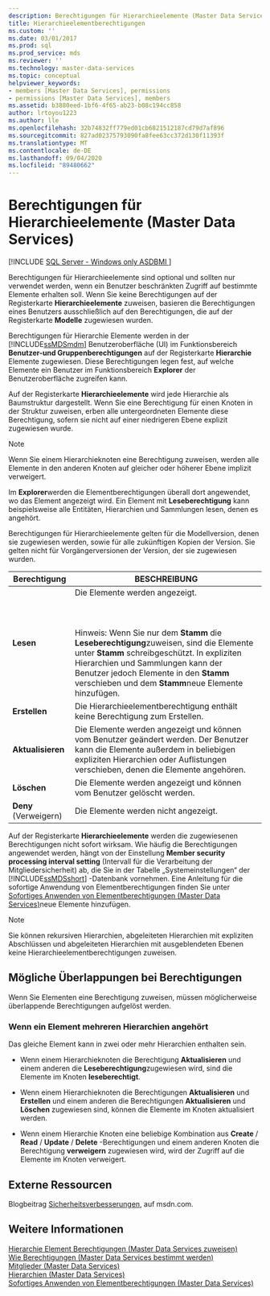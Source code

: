 ```yaml
---
description: Berechtigungen für Hierarchieelemente (Master Data Services)
title: Hierarchieelementberechtigungen
ms.custom: ''
ms.date: 03/01/2017
ms.prod: sql
ms.prod_service: mds
ms.reviewer: ''
ms.technology: master-data-services
ms.topic: conceptual
helpviewer_keywords:
- members [Master Data Services], permissions
- permissions [Master Data Services], members
ms.assetid: b3880eed-1bf6-4f65-ab23-b08c194cc858
author: lrtoyou1223
ms.author: lle
ms.openlocfilehash: 32b74832ff779ed01cb6821512187cd79d7af896
ms.sourcegitcommit: 827ad02375793090fa8fee63cc372d130f11393f
ms.translationtype: MT
ms.contentlocale: de-DE
ms.lasthandoff: 09/04/2020
ms.locfileid: "89480662"
---
```

# <a name="hierarchy-member-permissions-master-data-services"></a>Berechtigungen für Hierarchieelemente (Master Data Services)

[!INCLUDE [SQL Server - Windows only ASDBMI  ](../includes/applies-to-version/sql-windows-only-asdbmi.md)]

  Berechtigungen für Hierarchieelemente sind optional und sollten nur verwendet werden, wenn ein Benutzer beschränkten Zugriff auf bestimmte Elemente erhalten soll. Wenn Sie keine Berechtigungen auf der Registerkarte **Hierarchieelemente** zuweisen, basieren die Berechtigungen eines Benutzers ausschließlich auf den Berechtigungen, die auf der Registerkarte **Modelle** zugewiesen wurden.  
  
 Berechtigungen für Hierarchie Elemente werden in der [!INCLUDE[ssMDSmdm](../includes/ssmdsmdm-md.md)] Benutzeroberfläche (UI) im Funktionsbereich **Benutzer-und Gruppenberechtigungen** auf der Registerkarte **Hierarchie** Elemente zugewiesen. Diese Berechtigungen legen fest, auf welche Elemente ein Benutzer im Funktionsbereich **Explorer** der Benutzeroberfläche zugreifen kann.  
  
 Auf der Registerkarte **Hierarchieelemente** wird jede Hierarchie als Baumstruktur dargestellt. Wenn Sie eine Berechtigung für einen Knoten in der Struktur zuweisen, erben alle untergeordneten Elemente diese Berechtigung, sofern sie nicht auf einer niedrigeren Ebene explizit zugewiesen wurde.  
  
> [!NOTE]  
>  Wenn Sie einem Hierarchieknoten eine Berechtigung zuweisen, werden alle Elemente in den anderen Knoten auf gleicher oder höherer Ebene implizit verweigert.  
  
 Im **Explorer**werden die Elementberechtigungen überall dort angewendet, wo das Element angezeigt wird. Ein Element mit **Leseberechtigung** kann beispielsweise alle Entitäten, Hierarchien und Sammlungen lesen, denen es angehört.  
  
 Berechtigungen für Hierarchieelemente gelten für die Modellversion, denen sie zugewiesen werden, sowie für alle zukünftigen Kopien der Version. Sie gelten nicht für Vorgängerversionen der Version, der sie zugewiesen wurden.  
  
|Berechtigung|BESCHREIBUNG|  
|----------------|-----------------|  
|**Lesen**|Die Elemente werden angezeigt.<br /><br /> <br /><br /> Hinweis: Wenn Sie nur dem **Stamm** die **Leseberechtigung**zuweisen, sind die Elemente unter **Stamm** schreibgeschützt. In expliziten Hierarchien und Sammlungen kann der Benutzer jedoch Elemente in den **Stamm** verschieben und dem **Stamm**neue Elemente hinzufügen.|  
|**Erstellen**|Die Hierarchieelementberechtigung enthält keine Berechtigung zum Erstellen.|  
|**Aktualisieren**|Die Elemente werden angezeigt und können vom Benutzer geändert werden. Der Benutzer kann die Elemente außerdem in beliebigen expliziten Hierarchien oder Auflistungen verschieben, denen die Elemente angehören.|  
|**Löschen**|Die Elemente werden angezeigt und können vom Benutzer gelöscht werden.|  
|**Deny** (Verweigern)|Die Elemente werden nicht angezeigt.|  
  
 Auf der Registerkarte **Hierarchieelemente** werden die zugewiesenen Berechtigungen nicht sofort wirksam. Wie häufig die Berechtigungen angewendet werden, hängt von der Einstellung **Member security processing interval setting** (Intervall für die Verarbeitung der Mitgliedersicherheit) ab, die Sie in der Tabelle „Systemeinstellungen“ der [!INCLUDE[ssMDSshort](../includes/ssmdsshort-md.md)] -Datenbank vornehmen. Eine Anleitung für die sofortige Anwendung von Elementberechtigungen finden Sie unter [Sofortiges Anwenden von Elementberechtigungen &#40;Master Data Services&#41;](../master-data-services/immediately-apply-member-permissions-master-data-services.md)neue Elemente hinzufügen.  
  
> [!NOTE]  
>  Sie können rekursiven Hierarchien, abgeleiteten Hierarchien mit expliziten Abschlüssen und abgeleiteten Hierarchien mit ausgeblendeten Ebenen keine Hierarchieelementberechtigungen zuweisen.  
  
## <a name="possible-overlapping-permissions"></a>Mögliche Überlappungen bei Berechtigungen  
 Wenn Sie Elementen eine Berechtigung zuweisen, müssen möglicherweise überlappende Berechtigungen aufgelöst werden.  
  
### <a name="when-a-member-belongs-to-multiple-hierarchies"></a>Wenn ein Element mehreren Hierarchien angehört  
 Das gleiche Element kann in zwei oder mehr Hierarchien enthalten sein.  
  
-   Wenn einem Hierarchieknoten die Berechtigung **Aktualisieren** und einem anderen die **Leseberechtigung**zugewiesen wird, sind die Elemente im Knoten **leseberechtigt**.  
  
-   Wenn einem Hierarchieknoten die Berechtigungen **Aktualisieren** und **Erstellen** und einem anderen die Berechtigungen **Aktualisieren** und **Löschen** zugewiesen sind, können die Elemente im Knoten aktualisiert werden.  
  
-   Wenn einem Hierarchie Knoten eine beliebige Kombination aus **Create** / **Read** / **Update** / **Delete** -Berechtigungen und einem anderen Knoten die Berechtigung **verweigern** zugewiesen wird, wird der Zugriff auf die Elemente im Knoten verweigert.  
  
## <a name="external-resources"></a>Externe Ressourcen  
 Blogbeitrag [Sicherheitsverbesserungen](https://docs.microsoft.com/archive/blogs/e7/improvements-to-autoplay), auf msdn.com.  
  
## <a name="see-also"></a>Weitere Informationen  
 [Hierarchie Element Berechtigungen &#40;Master Data Services zuweisen&#41;](../master-data-services/assign-hierarchy-member-permissions-master-data-services.md)   
 [Wie Berechtigungen &#40;Master Data Services bestimmt werden&#41;](../master-data-services/how-permissions-are-determined-master-data-services.md)   
 [Mitglieder &#40;Master Data Services&#41;](../master-data-services/members-master-data-services.md)   
 [Hierarchien &#40;Master Data Services&#41;](../master-data-services/hierarchies-master-data-services.md)   
 [Sofortiges Anwenden von Elementberechtigungen &#40;Master Data Services&#41;](../master-data-services/immediately-apply-member-permissions-master-data-services.md)  
  
  
